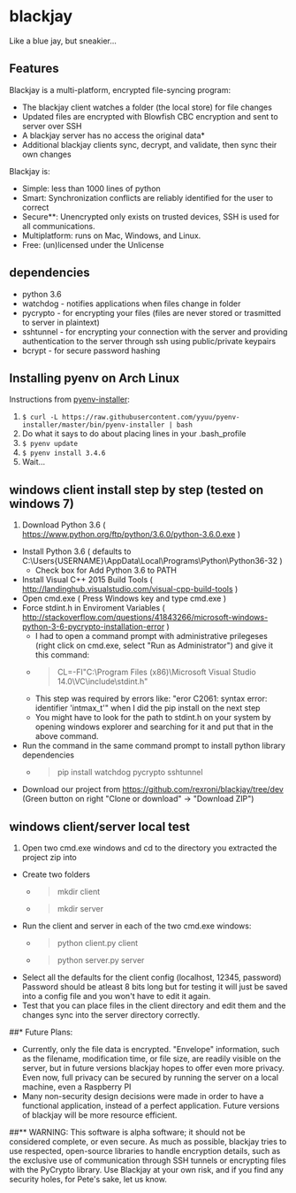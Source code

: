 # blackjay
Like a blue jay, but sneakier...

## Features
Blackjay is a multi-platform, encrypted file-syncing program:
* The blackjay client watches a folder (the local store) for file changes
* Updated files are encrypted with Blowfish CBC encryption and sent to server over SSH
* A blackjay server has no access the original data\*
* Additional blackjay clients sync, decrypt, and validate, then sync their own changes

Blackjay is:
* Simple: less than 1000 lines of python
* Smart: Synchronization conflicts are reliably identified for the user to correct
* Secure\*\*: Unencrypted only exists on trusted devices, SSH is used for all communications.
* Multiplatform: runs on Mac, Windows, and Linux.
* Free: (un)licensed under the Unlicense

## dependencies
* python 3.6
* watchdog - notifies applications when files change in folder
* pycrypto - for encrypting your files (files are never stored or trasmitted to server in plaintext)
* sshtunnel - for encrypting your connection with the server and providing authentication to the server through ssh using public/private keypairs
* bcrypt - for secure password hashing

## Installing pyenv on Arch Linux
Instructions from [pyenv-installer](https://github.com/yyuu/pyenv-installer):
1. `$ curl -L https://raw.githubusercontent.com/yyuu/pyenv-installer/master/bin/pyenv-installer | bash`
2. Do what it says to do about placing lines in your .bash_profile
3. `$ pyenv update`
4. `$ pyenv install 3.4.6`
5. Wait...

## windows client install step by step (tested on windows 7)
1. Download Python 3.6 ( https://www.python.org/ftp/python/3.6.0/python-3.6.0.exe )
+ Install Python 3.6 ( defaults to C:\Users\{USERNAME}\AppData\Local\Programs\Python\Python36-32 )
  + Check box for Add Python 3.6 to PATH
+ Install Visual C++ 2015 Build Tools ( http://landinghub.visualstudio.com/visual-cpp-build-tools )
+ Open cmd.exe ( Press Windows key and type cmd.exe )
+ Force stdint.h in Enviroment Variables ( http://stackoverflow.com/questions/41843266/microsoft-windows-python-3-6-pycrypto-installation-error )
  + I had to open a command prompt with administrative prilegeses (right click on cmd.exe, select "Run as Administrator") and give it this command:
  + > CL=-FI"C:\Program Files (x86)\Microsoft Visual Studio 14.0\VC\include\stdint.h"
  + This step was required by errors like: "eror C2061: syntax error: identifier 'intmax\_t'" when I did the pip install on the next step
  + You might have to look for the path to stdint.h on your system by opening windows explorer and searching for it and put that in the above command.
+ Run the command in the same command prompt to install python library dependencies
  + > pip install watchdog pycrypto sshtunnel
+ Download our project from https://github.com/rexroni/blackjay/tree/dev (Green button on right "Clone or download" -> "Download ZIP")

## windows client/server local test
1. Open two cmd.exe windows and cd to the directory you extracted the project zip into
+ Create two folders
  + > mkdir client
  + > mkdir server
+ Run the client and server in each of the two cmd.exe windows:
  + > python client.py client
  + > python server.py server
+ Select all the defaults for the client config (localhost, 12345, password)  Password should be atleast 8 bits long but for testing it will just be saved into a config file and you won't have to edit it again.
+ Test that you can place files in the client directory and edit them and the changes sync into the server directory correctly.

##\* Future Plans:
* Currently, only the file data is encrypted.  "Envelope" information, such as the filename, modification time, or file size, are readily visible on the server, but in future versions blackjay hopes to offer even more privacy.  Even now, full privacy can be secured by running the server on a local machine, even a Raspberry PI
* Many non-security design decisions were made in order to have a functional application, instead of a perfect application.  Future versions of blackjay will be more resource efficient.

##\*\* WARNING:
This software is alpha software; it should not be considered complete, or even secure.  As much as possible, blackjay tries to use respected, open-source libraries to handle encryption details, such as the exclusive use of communication through SSH tunnels or encrypting files with the PyCrypto library.  Use Blackjay at your own risk, and if you find any security holes, for Pete's sake, let us know.
